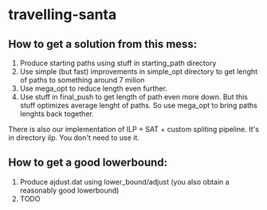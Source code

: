 travelling-santa
================

## How to get a solution from this mess:

1. Produce starting paths using stuff in starting\_path directory
2. Use simple (but fast) improvements in simple\_opt directory to get lenght of paths to something
around 7 milion
3. Use mega\_opt to reduce length even further. 
4. Use stuff in final\_push to get length of path even more down. But this stuff optimizes average
lenght of paths. So use mega\_opt to bring paths lenghts back together.

There is also our implementation of ILP + SAT + custom spliting pipeline. It's in directory ilp. You
don't need to use it.

## How to get a good lowerbound:

1. Produce ajdust.dat using lower\_bound/adjust (you also obtain a reasonably good lowerbound)
2. TODO
